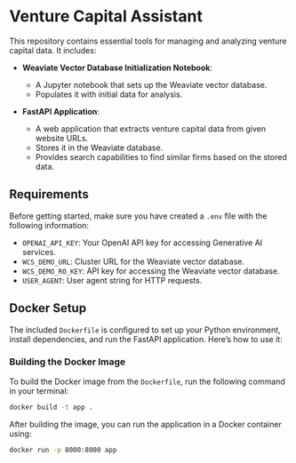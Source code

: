 # Venture Capital Assistant

This repository contains essential tools for managing and analyzing venture capital data. It includes:

- **Weaviate Vector Database Initialization Notebook**: 
  - A Jupyter notebook that sets up the Weaviate vector database.
  - Populates it with initial data for analysis.

- **FastAPI Application**: 
  - A web application that extracts venture capital data from given website URLs.
  - Stores it in the Weaviate database.
  - Provides search capabilities to find similar firms based on the stored data.


## Requirements

Before getting started, make sure you have created a `.env` file with the following information:
- `OPENAI_API_KEY`: Your OpenAI API key for accessing Generative AI services.
- `WCS_DEMO_URL`: Cluster URL for the Weaviate vector database.
- `WCS_DEMO_RO_KEY`: API key for accessing the Weaviate vector database.
- `USER_AGENT`: User agent string for HTTP requests.


## Docker Setup

The included `Dockerfile` is configured to set up your Python environment, install dependencies, and run the FastAPI application. Here’s how to use it:

### Building the Docker Image

To build the Docker image from the `Dockerfile`, run the following command in your terminal:

```bash
docker build -t app .
```

After building the image, you can run the application in a Docker container using:

```bash
docker run -p 8000:8000 app
```



